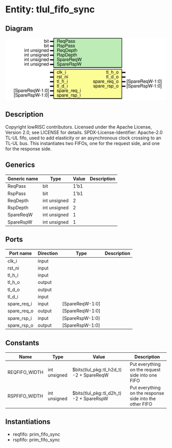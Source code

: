 # Entity: tlul_fifo_sync
## Diagram
![Diagram](tlul_fifo_sync.svg "Diagram")
## Description
Copyright lowRISC contributors.
 Licensed under the Apache License, Version 2.0, see LICENSE for details.
 SPDX-License-Identifier: Apache-2.0
 TL-UL fifo, used to add elasticity or an asynchronous clock crossing
 to an TL-UL bus.  This instantiates two FIFOs, one for the request side,
 and one for the response side.
 
## Generics
| Generic name | Type         | Value | Description |
| ------------ | ------------ | ----- | ----------- |
| ReqPass      | bit          | 1'b1  |             |
| RspPass      | bit          | 1'b1  |             |
| ReqDepth     | int unsigned | 2     |             |
| RspDepth     | int unsigned | 2     |             |
| SpareReqW    | int unsigned | 1     |             |
| SpareRspW    | int unsigned | 1     |             |
## Ports
| Port name   | Direction | Type            | Description |
| ----------- | --------- | --------------- | ----------- |
| clk_i       | input     |                 |             |
| rst_ni      | input     |                 |             |
| tl_h_i      | input     |                 |             |
| tl_h_o      | output    |                 |             |
| tl_d_o      | output    |                 |             |
| tl_d_i      | input     |                 |             |
| spare_req_i | input     | [SpareReqW-1:0] |             |
| spare_req_o | output    | [SpareReqW-1:0] |             |
| spare_rsp_i | input     | [SpareRspW-1:0] |             |
| spare_rsp_o | output    | [SpareRspW-1:0] |             |
## Constants
| Name          | Type         | Value                                    | Description                                              |
| ------------- | ------------ | ---------------------------------------- | -------------------------------------------------------- |
| REQFIFO_WIDTH | int unsigned | $bits(tlul_pkg::tl_h2d_t) -2 + SpareReqW | Put everything on the request side into one FIFO         |
| RSPFIFO_WIDTH | int unsigned | $bits(tlul_pkg::tl_d2h_t) -2 + SpareRspW | Put everything on the response side into the other FIFO  |
## Instantiations
- reqfifo: prim_fifo_sync
- rspfifo: prim_fifo_sync
